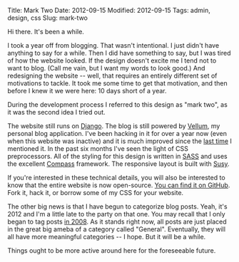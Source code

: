 Title: Mark Two
Date: 2012-09-15
Modified: 2012-09-15
Tags: admin, design, css
Slug: mark-two

Hi there. It's been a while.

I took a year off from blogging. That wasn't intentional. I just didn't have anything to say for a while. Then I did have something to say, but I was tired of how the website looked. If the design doesn't excite me I tend not to want to blog. (Call me vain, but I want my words to look good.) And redesigning the website -- well, that requires an entirely different set of motivations to tackle. It took me some time to get that motivation, and then before I knew it we were here: 10 days short of a year.

During the development process I referred to this design as "mark two", as it was the second idea I tried out.

The website still runs on [Django](https://www.djangoproject.com/). The blog is still powered by [Vellum](https://github.com/pigmonkey/django-vellum), my personal blog application. I've been hacking in it for over a year now (even when this website was inactive) and it is much improved since the [last time](/2011/06/move-django/) I mentioned it. In the past six months I've seen the light of CSS preprocessors. All of the styling for this design is written in [SASS](http://sass-lang.com/) and uses the excellent [Compass](http://compass-style.org/) framework. The responsive layout is built with [Susy](http://susy.oddbird.net/).

If you're interested in these technical details, you will also be interested to know that the entire website is now open-source. [You can find it on GitHub](https://github.com/pigmonkey/pig-monkey.com). Fork it, hack it, or borrow some of my CSS for your website.

The other big news is that I have begun to categorize blog posts. Yeah, it's 2012 and I'm a little late to the party on that one. You may recall that I only began to tag posts [in 2008](/2008/06/beautifying/). As it stands right now, all posts are just placed in the great big ameba of a category called "General". Eventually, they will all have more meaningful categories -- I hope. But it will be a while.

Things ought to be more active around here for the foreseeable future.
